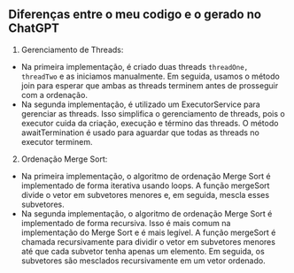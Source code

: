 ## Diferenças entre o meu codigo e o gerado no ChatGPT

1. Gerenciamento de Threads:
- Na primeira implementação, é criado duas threads `threadOne, threadTwo` e as iniciamos manualmente. Em seguida, usamos o método join para esperar que ambas as threads terminem antes de prosseguir com a ordenação.
- Na segunda implementação, é utilizado um ExecutorService para gerenciar as threads. Isso simplifica o gerenciamento de threads, pois o executor cuida da criação, execução e término das threads. O método awaitTermination é usado para aguardar que todas as threads no executor terminem.

2. Ordenação Merge Sort:
- Na primeira implementação, o algoritmo de ordenação Merge Sort é implementado de forma iterativa usando loops. A função mergeSort divide o vetor em subvetores menores e, em seguida, mescla esses subvetores.
- Na segunda implementação, o algoritmo de ordenação Merge Sort é implementado de forma recursiva. Isso é mais comum na implementação do Merge Sort e é mais legível. A função mergeSort é chamada recursivamente para dividir o vetor em subvetores menores até que cada subvetor tenha apenas um elemento. Em seguida, os subvetores são mesclados recursivamente em um vetor ordenado.